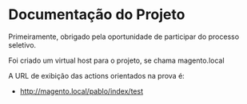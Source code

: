 # Documentação do Projeto

Primeiramente, obrigado pela oportunidade de participar do processo seletivo.

Foi criado um virtual host para o projeto, se chama magento.local

A URL de exibição das actions orientados na prova é:

+ http://magento.local/pablo/index/test

